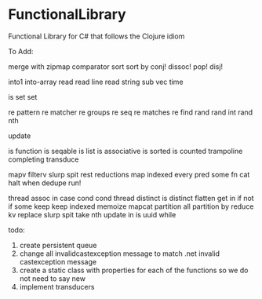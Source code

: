 # FunctionalLibrary
Functional Library for C# that follows the Clojure idiom

To Add:



merge with
zipmap
comparator
sort
sort by
conj!
dissoc!
pop!
disj!

into1
into-array
read
read line
read string
sub vec
time

is set
set

re pattern
re matcher
re groups
re seq
re matches
re find
rand
rand int
rand nth

update

is function
is seqable
is list
is associative
is sorted
is counted
trampoline
completing
transduce

mapv
filterv
slurp
spit
rest
reductions
map indexed
every pred
some fn
cat
halt when
dedupe
run!

thread
assoc in
case
cond
cond thread
distinct
is distinct
flatten
get in
if not 
if some
keep
keep indexed
memoize
mapcat
partition all
partition by
reduce kv
replace
slurp
spit
take nth
update in
is uuid
while

todo:
1. create persistent queue<t>
2. change all invalidcastexception message to match .net invalid castexception message
3. create a static class with properties for each of the functions so we do not need to say new 
4. implement transducers
